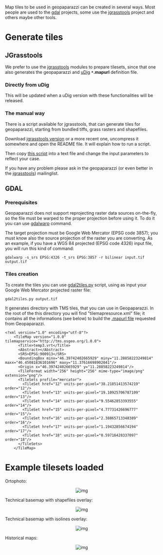 

Map tiles to be used in geopaparazzi can be created in several ways. Most people are used to the [gdal](http://www.gdal.org/) projects, some use the [jgrasstools](http://www.jgrasstools.org/) project and others maybe other tools.

# Generate tiles #

## JGrasstools ##

We prefer to use the [jgrasstools](http://www.jgrasstools.org/) modules to prepare tilesets, since that one also generates the geopaparazzi and [uDig](http://udig.refractions.net/users/) **`*`.mapurl** definition file.


### Directly from uDig ###

This will be updated when a uDig version with these functionalities will be released.

### The manual way ###

There is a script available for jgrasstools, that can generate tiles for geopaparazzi, starting from bundled tiffs, grass rasters and shapefiles.

Download [jgrasstools version](http://jgrasstools.googlecode.com/files/jgrasstools-0.7.6-SNAPSHOT_2012-05-29.zip) or a more recent one, uncompress it somewhere and open the README file. It will explain how to run a script.

Then copy [this script](http://code.google.com/p/jgrasstools/wiki/scripts_tmsgenerator) into a text file and change the input parameters to reflect your case.

If you have any problem please ask in the geopaparazzi (or even better in the [jgrasstools](http://groups.google.com/group/jgrasstools)) mailinglist.

## GDAL ##

### Prerequisites ###
Geopaparazzi does not support reprojecting raster data sources on-the-fly, so the file must be warped to the proper projection before using it. To do it you can use [gdalwarp](http://www.gdal.org/gdalwarp.html) command.

The target projection must be Google Web Mercator (EPSG code 3857); you must know also the source projection of the raster you are converting. As an example, if you have a WGS 84 projected (EPSG code 4326) input file, you will run this kind of command:

`gdalwarp -s_srs EPSG:4326 -t_srs EPSG:3857 -r bilinear input.tif output.tif`

### Tiles creation ###
To create the tiles you can use [gdal2tiles.py](http://www.gdal.org/gdal2tiles.html) script, using as input your Google Web Mercator projected raster file:

`gdal2tiles.py output.tif`

It generates directory with TMS tiles, that you can use in Geopaparazzi. In the root of the this directory you will find "tilemapresource.xml" file; it contains all the informations (see below) to build the [.mapurl file](http://code.google.com/p/geopaparazzi/wiki/TileSources3#Custom_tiles_based_maps_%28local_and_remote%29) requested from Geopaparazzi.

```
<?xml version="1.0" encoding="utf-8"?>
	<TileMap version="1.0.0" tilemapservice="http://tms.osgeo.org/1.0.0">
	  <Title>temp3.vrt</Title>
	  <Abstract></Abstract>
	  <SRS>EPSG:900913</SRS>
	  <BoundingBox minx="46.39742402665929" miny="11.28858223249814" maxx="46.45081836101696" maxy="11.37616698902041"/>
	  <Origin x="46.39742402665929" y="11.28858223249814"/>
	  <TileFormat width="256" height="256" mime-type="image/png" extension="png"/>
	  <TileSets profile="mercator">
	    <TileSet href="12" units-per-pixel="38.21851413574219" order="12"/>
	    <TileSet href="13" units-per-pixel="19.10925706787109" order="13"/>
	    <TileSet href="14" units-per-pixel="9.55462853393555" order="14"/>
	    <TileSet href="15" units-per-pixel="4.77731426696777" order="15"/>
	    <TileSet href="16" units-per-pixel="2.38865713348389" order="16"/>
	    <TileSet href="17" units-per-pixel="1.19432856674194" order="17"/>
	    <TileSet href="18" units-per-pixel="0.59716428337097" order="18"/>
	  </TileSets>
	</TileMap>
```

# Example tilesets loaded #

Ortophoto:

<p align='center'><img src='http://wiki.geopaparazzi.googlecode.com/git/images3/49_ortophoto.png' alt='img' /></p>

Technical basemap with shapefiles overlay:

<p align='center'><img src='http://wiki.geopaparazzi.googlecode.com/git/images3/50_ctp.png' alt='img' /></p>

Technical basemap with isolines overlay:

<p align='center'><img src='http://wiki.geopaparazzi.googlecode.com/git/images3/51_isolines.png' alt='img' /></p>

Historical maps:

<p align='center'><img src='http://wiki.geopaparazzi.googlecode.com/git/images3/52_historic.png' alt='img' /></p>